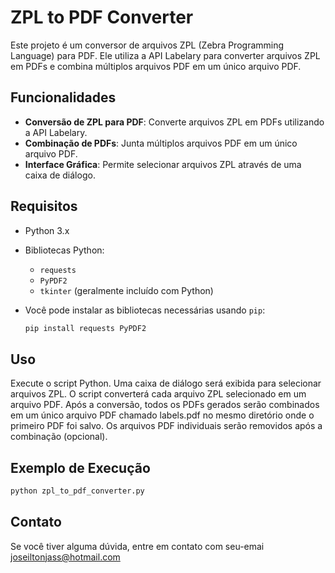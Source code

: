 # ZPL to PDF Converter

Este projeto é um conversor de arquivos ZPL (Zebra Programming Language) para PDF. Ele utiliza a API Labelary para converter arquivos ZPL em PDFs e combina múltiplos arquivos PDF em um único arquivo PDF.

## Funcionalidades

- **Conversão de ZPL para PDF**: Converte arquivos ZPL em PDFs utilizando a API Labelary.
- **Combinação de PDFs**: Junta múltiplos arquivos PDF em um único arquivo PDF.
- **Interface Gráfica**: Permite selecionar arquivos ZPL através de uma caixa de diálogo.

## Requisitos

- Python 3.x
- Bibliotecas Python:
  - `requests`
  - `PyPDF2`
  - `tkinter` (geralmente incluído com Python)

- Você pode instalar as bibliotecas necessárias usando `pip`:

  ```bash
  pip install requests PyPDF2
  ```
## Uso

Execute o script Python. Uma caixa de diálogo será exibida para selecionar arquivos ZPL.
O script converterá cada arquivo ZPL selecionado em um arquivo PDF.
Após a conversão, todos os PDFs gerados serão combinados em um único arquivo PDF chamado labels.pdf no mesmo diretório onde o primeiro PDF foi salvo.
Os arquivos PDF individuais serão removidos após a combinação (opcional).

## Exemplo de Execução

  ```bash
  python zpl_to_pdf_converter.py
```
## Contato

Se você tiver alguma dúvida, entre em contato com seu-emai joseiltonjass@hotmail.com
